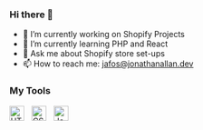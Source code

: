 ### Hi there 👋

- 🔭 I’m currently working on Shopify Projects
- 🌱 I’m currently learning PHP and React
- 💬 Ask me about Shopify store set-ups
- 📫 How to reach me: jafos@jonathanallan.dev

<h3>My Tools</h3> 
<img align="left" alt="HTML5" width="26px" src="https://cdn.jsdelivr.net/gh/devicons/devicon/icons/html5/html5-original.svg" style="padding-right:10px;" />
<img align="left" alt="CSS3" width="26px" src="https://cdn.jsdelivr.net/gh/devicons/devicon/icons/css3/css3-original.svg" style="padding-right:10px;" />
<img align="left" alt="JavaScript" width="26px" src="https://cdn.jsdelivr.net/gh/devicons/devicon/icons/javascript/javascript-original.svg" style="padding-right:10px;"/>
